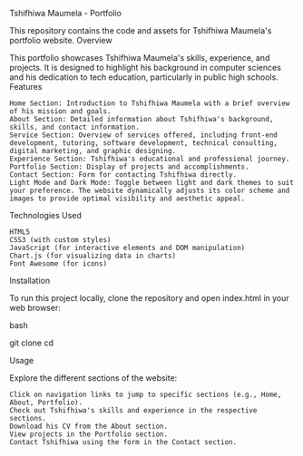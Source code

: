 Tshifhiwa Maumela - Portfolio

This repository contains the code and assets for Tshifhiwa Maumela's portfolio website.
Overview

This portfolio showcases Tshifhiwa Maumela's skills, experience, and projects. It is designed to highlight his background in computer sciences and his dedication to tech education, particularly in public high schools.
Features

    Home Section: Introduction to Tshifhiwa Maumela with a brief overview of his mission and goals.
    About Section: Detailed information about Tshifhiwa's background, skills, and contact information.
    Service Section: Overview of services offered, including front-end development, tutoring, software development, technical consulting, digital marketing, and graphic designing.
    Experience Section: Tshifhiwa's educational and professional journey.
    Portfolio Section: Display of projects and accomplishments.
    Contact Section: Form for contacting Tshifhiwa directly.
    Light Mode and Dark Mode: Toggle between light and dark themes to suit your preference. The website dynamically adjusts its color scheme and images to provide optimal visibility and aesthetic appeal.

Technologies Used

    HTML5
    CSS3 (with custom styles)
    JavaScript (for interactive elements and DOM manipulation)
    Chart.js (for visualizing data in charts)
    Font Awesome (for icons)

Installation

To run this project locally, clone the repository and open index.html in your web browser:

bash

git clone <repository-url>
cd <repository-folder>

Usage

Explore the different sections of the website:

    Click on navigation links to jump to specific sections (e.g., Home, About, Portfolio).
    Check out Tshifhiwa's skills and experience in the respective sections.
    Download his CV from the About section.
    View projects in the Portfolio section.
    Contact Tshifhiwa using the form in the Contact section.